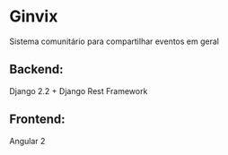 # Ginvix
Sistema comunitário para compartilhar eventos em geral

## Backend:
Django 2.2 + Django Rest Framework

## Frontend:
Angular 2
